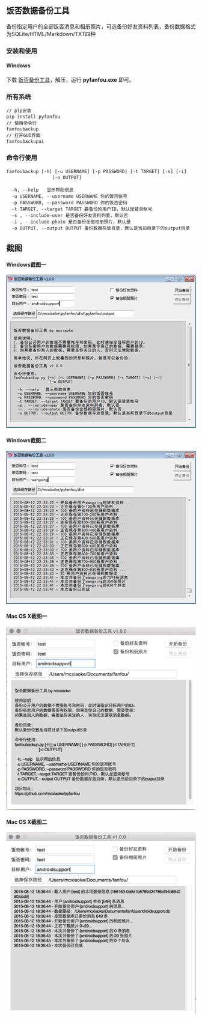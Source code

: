 ## 饭否数据备份工具

备份指定用户的全部饭否消息和相册照片，可选备份好友资料列表，备份数据格式为SQLite/HTML/Markdown/TXT四种

### 安装和使用

#### Windows

下载 [饭否备份工具](https://github.com/mcxiaoke/pyfanfou/releases/latest)，解压，运行 **pyfanfou.exe** 即可。

### 所有系统

```
// pip安装
pip install pyfanfou
// 使用命令行
fanfoubackup
// 打开GUI界面
fanfoubackupui

```

### 命令行使用

```
fanfoubackup [-h] [-u USERNAME] [-p PASSWORD] [-t TARGET] [-s] [-i]
                 [-o OUTPUT]

  -h, --help   显示帮助信息
  -u USERNAME, --username USERNAME 你的饭否帐号
  -p PASSWORD, --password PASSWORD 你的饭否密码
  -t TARGET, --target TARGET 要备份的用户ID，默认是登录帐号
  -s , --include-user 是否备份好友资料列表，默认否
  -i , --include-photo 是否备份全部相册照片，默认是
  -o OUTPUT, --output OUTPUT 备份数据存放目录，默认是当前目录下的output目录
```

## 截图

#### Windows截图一

![ui1](images/win1.png)

#### Windows截图二

![ui1](images/win2.png)

#### Mac OS X截图一

![ui1](images/backupui1.png)

#### Mac OS X截图二

![ui2](images/backupui2.png)
